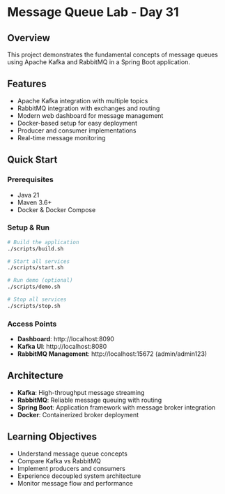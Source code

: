 # Message Queue Lab - Day 31

## Overview
This project demonstrates the fundamental concepts of message queues using Apache Kafka and RabbitMQ in a Spring Boot application.

## Features
- Apache Kafka integration with multiple topics
- RabbitMQ integration with exchanges and routing
- Modern web dashboard for message management
- Docker-based setup for easy deployment
- Producer and consumer implementations
- Real-time message monitoring

## Quick Start

### Prerequisites
- Java 21
- Maven 3.6+
- Docker & Docker Compose

### Setup & Run
```bash
# Build the application
./scripts/build.sh

# Start all services
./scripts/start.sh

# Run demo (optional)
./scripts/demo.sh

# Stop all services
./scripts/stop.sh
```

### Access Points
- **Dashboard**: http://localhost:8090
- **Kafka UI**: http://localhost:8080
- **RabbitMQ Management**: http://localhost:15672 (admin/admin123)

## Architecture
- **Kafka**: High-throughput message streaming
- **RabbitMQ**: Reliable message queuing with routing
- **Spring Boot**: Application framework with message broker integration
- **Docker**: Containerized broker deployment

## Learning Objectives
- Understand message queue concepts
- Compare Kafka vs RabbitMQ
- Implement producers and consumers
- Experience decoupled system architecture
- Monitor message flow and performance
